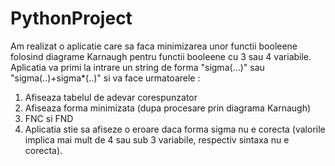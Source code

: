# PythonProject

Am realizat o aplicatie care sa faca minimizarea unor functii booleene folosind 
diagrame Karnaugh pentru functii booleene cu 3 sau 4 variabile. Aplicatia va primi la intrare un string de forma "sigma(...)" sau "sigma(..)+sigma*(..)" si va face urmatoarele :
 1. Afiseaza tabelul de adevar corespunzator 
 2. Afiseaza forma minimizata (dupa procesare prin diagrama Karnaugh)
 3. FNC si FND 
 4. Aplicatia stie sa afiseze o eroare daca forma sigma nu e corecta (valorile implica mai mult de 4 sau sub 3 variabile, respectiv sintaxa nu e corecta). 
